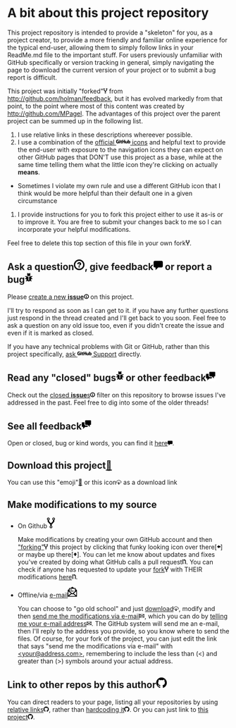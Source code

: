 # A bit about this project repository
This project repository is intended to provide a "skeleton" for you, as a project creator, to provide a more friendly and familiar online experience for the typical end-user, allowing them to simply follow links in your ReadMe.md file to the important stuff. For users previously unfamiliar with GitHub specifically or version tracking in general, simply navigating the page to download the current version of your project or to submit a bug report is difficult.

This project was initially "forked"[![Fork Project Icon](octicons/gif/repo-forked.gif)](../../fork) from http://github.com/holman/feedback, but it has evolved markedly from that point, to the point where most of this content was created by http://github.com/MPagel. The advantages of this project over the parent project can be summed up in the following list.

1. I use relative links in these descriptions whereever possible.
1. I use a combination of the [official ![GitHub](octicons/gif/logo-github_mega.gif) icons](http://octicons.github.com/) and helpful text to provide the end-user with exposure to the navigation icons they can expect on other GitHub pages that DON'T use this project as a base, while at the same time telling them what the little icon they're clicking on actually **means**.
  * Sometimes I violate my own rule and use a different GitHub icon that I think would be more helpful than their default one in a given circumstance
1. I provide instructions for you to fork this project either to use it as-is or to improve it. You are free to submit your changes back to me so I can incorporate your helpful modifications.

Feel free to delete this top section of this file in your own fork[![Fork Project Icon](octicons/gif/repo-forked.gif)](../../fork).

## Ask a question[![Question Mark Icon (Mega)](octicons/gif/question_mega.gif)](../../issues/new), give feedback[![Comment Icon (Mega)](octicons/gif/comment_mega.gif)](../../issues/new) or report a bug[![Bug Icon (Mega)](octicons/gif/bug_mega.gif)](../../issues/new)
Please [create a new **issue**![Info Icon](octicons/gif/info.gif)](../../issues/new) on this project.

I'll try to respond as soon as I can get to it. if you have any further questions just respond in the thread created and I'll get back to you soon. Feel free to ask a question on any old issue too, even if you didn't create the issue and even if it is marked as closed.

If you have any technical problems with Git or GitHub, rather than this project specifically, [ask ![GitHub](octicons/gif/logo-github_mega.gif) Support](https://github.com/contact) directly.

## Read any "closed" bugs[![Bug Icon (Mega)](octicons/gif/bug_mega.gif)](../../issues?sort=created&direction=desc&state=closed&page=1) or other feedback[![Discussion Icon (Mega)](octicons/gif/comment-discussion_mega.gif)](../../issues?sort=created&direction=desc&state=closed&page=1)
Check out the [closed **issue**s![Info Icon](octicons/gif/info.gif)](../../issues?sort=created&direction=desc&state=closed&page=1)
filter on this repository to browse issues I've addressed in the past. Feel free to dig
into some of the older threads!

## See all feedback[![Discussion Icon (Mega)](octicons/gif/comment-discussion_mega.gif)](../../issues?q=is%3Aissue)
Open or closed, bug or kind words, you can find it [here![Discussion Icon](octicons/gif/comment.gif)](../../issues?q=is%3Aissue).

## Download this project[:floppy_disk:](../../archive/master.zip)
You can use this "emoji"[:floppy_disk:](../../archive/master.zip) or this icon[![Download Icon](octicons/gif/cloud-download.gif)](../../archive/master.zip) as a download link

## Make modifications to my source
* On Github[![Fork Project Icon (Mega)](octicons/gif/repo-forked_mega.gif)](../../fork)

  Make modifications by creating your own GitHub account and then ["forking"![Fork Project Icon](octicons/gif/repo-forked.gif)](../../fork) this project by clicking that funky looking icon over there[![look left](octicons/gif/arrow-left.gif)] or maybe up there[![look up](octicons/gif/arrow-up.gif)]. You can let me know about updates and fixes you've created by doing what GitHub calls a pull request[![Pull Request Icon](octicons/gif/git-pull-request.gif)](../../compare).  You can check if anyone has requested to update your [fork![Fork Project Icon](octicons/gif/repo-forked.gif)](../../pulls?q=is%3Apr) with THEIR modifications [here![Pull Request Icon](octicons/gif/git-pull-request.gif)](../../pulls?q=is%3Apr).
* Offline/via [e-mail![Email icon (Mega)](octicons/gif/mail-read_mega.gif)](../../issues/new)

  You can choose to "go old school" and just [download![Official Download Icon](octicons/gif/cloud-download.gif)](../../archive/master.zip), modify and then [send me the modifications via e-mail![email icon](octicons/gif/mail.gif)](../../issues/new), which you can do by [telling me your e-mail address![email icon](octicons/gif/mail.gif)](../../issues/new). The GitHub system will send me an e-mail, then I'll reply to the address you provide, so you know where to send the files. Of course, for your fork of the project, you can just edit the link that says "send me the modifications via e-mail" with [&lt;your@address.com&gt;](<your@address.com>), remembering to include the less than (&lt;) and greater than (&gt;) symbols around your actual address.

## Link to other repos by this author[![GitHub TM](octicons/gif/mark-github_mega.gif)](../../../)
You can direct readers to your page, listing all your repositories by using [relative links![GitHub TM](octicons/gif/mark-github.gif)](../../../), rather than [hardcoding it![GitHub TM](octicons/gif/mark-github.gif)](http://github.com/MPagel). Or you can just link to [this project![GitHub TM](octicons/gif/mark-github.gif)](../../).
